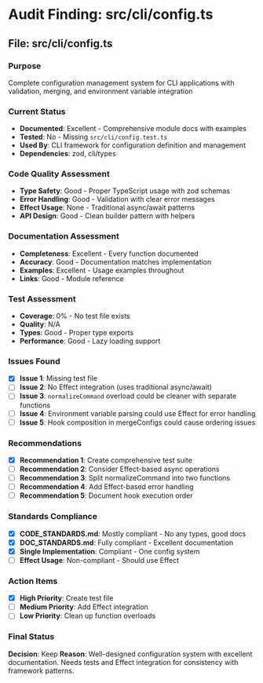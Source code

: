 # Audit Finding: src/cli/config.ts

## File: src/cli/config.ts

### Purpose
Complete configuration management system for CLI applications with validation, merging, and environment variable integration

### Current Status
- **Documented**: Excellent - Comprehensive module docs with examples
- **Tested**: No - Missing `src/cli/config.test.ts`
- **Used By**: CLI framework for configuration definition and management
- **Dependencies**: zod, cli/types

### Code Quality Assessment
- **Type Safety**: Good - Proper TypeScript usage with zod schemas
- **Error Handling**: Good - Validation with clear error messages
- **Effect Usage**: None - Traditional async/await patterns
- **API Design**: Good - Clean builder pattern with helpers

### Documentation Assessment
- **Completeness**: Excellent - Every function documented
- **Accuracy**: Good - Documentation matches implementation
- **Examples**: Excellent - Usage examples throughout
- **Links**: Good - Module reference

### Test Assessment
- **Coverage**: 0% - No test file exists
- **Quality**: N/A
- **Types**: Good - Proper type exports
- **Performance**: Good - Lazy loading support

### Issues Found
- [x] **Issue 1**: Missing test file
- [ ] **Issue 2**: No Effect integration (uses traditional async/await)
- [ ] **Issue 3**: `normalizeCommand` overload could be cleaner with separate functions
- [ ] **Issue 4**: Environment variable parsing could use Effect for error handling
- [ ] **Issue 5**: Hook composition in mergeConfigs could cause ordering issues

### Recommendations
- [x] **Recommendation 1**: Create comprehensive test suite
- [ ] **Recommendation 2**: Consider Effect-based async operations
- [ ] **Recommendation 3**: Split normalizeCommand into two functions
- [ ] **Recommendation 4**: Add Effect-based error handling
- [ ] **Recommendation 5**: Document hook execution order

### Standards Compliance
- [x] **CODE_STANDARDS.md**: Mostly compliant - No any types, good docs
- [x] **DOC_STANDARDS.md**: Fully compliant - Excellent documentation
- [x] **Single Implementation**: Compliant - One config system
- [ ] **Effect Usage**: Non-compliant - Should use Effect

### Action Items
- [x] **High Priority**: Create test file
- [ ] **Medium Priority**: Add Effect integration
- [ ] **Low Priority**: Clean up function overloads

### Final Status
**Decision**: Keep
**Reason**: Well-designed configuration system with excellent documentation. Needs tests and Effect integration for consistency with framework patterns.